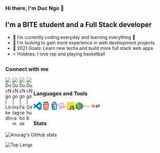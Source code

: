 ### Hi there, I'm Duc Ngo 👋

## I'm a BITE student and a Full Stack developer

- 🌱 I’m currently coding everyday and learning everything 🤣
- 👯 I’m looking to gain more experience in web development projects
- 🥅 2021 Goals: Learn new techs and build more full stack web apps
- ⚡ Hobbies: I love rap and playing basketball

### Connect with me

[<img align="left" alt="DucNgo | LinkedIn" width="22px" src="https://cdn.jsdelivr.net/npm/simple-icons@v3/icons/linkedin.svg" />][linkedin]
[<img align="left" alt="DucNgo | Instagram" width="22px" src="https://cdn.jsdelivr.net/npm/simple-icons@v3/icons/instagram.svg" />][instagram]
[<img align="left" alt="DucNgo | Facebook" width="22px" src="https://cdn.jsdelivr.net/npm/simple-icons@v3/icons/facebook.svg" />][facebook]
[<img align="left" alt="DucNgo | Github" width="22px" src="https://cdn.jsdelivr.net/npm/simple-icons@v3/icons/github.svg" />][github]

<br />

### Languages and Tools

<img align="left" alt="Visual Studio Code" width="26px" src="https://raw.githubusercontent.com/github/explore/80688e429a7d4ef2fca1e82350fe8e3517d3494d/topics/visual-studio-code/visual-studio-code.png" />
<img align="left" alt="HTML5" width="26px" src="https://raw.githubusercontent.com/github/explore/80688e429a7d4ef2fca1e82350fe8e3517d3494d/topics/html/html.png" />
<img align="left" alt="CSS3" width="26px" src="https://raw.githubusercontent.com/github/explore/80688e429a7d4ef2fca1e82350fe8e3517d3494d/topics/css/css.png" />
<img align="left" alt="Sass" width="26px" src="https://raw.githubusercontent.com/github/explore/80688e429a7d4ef2fca1e82350fe8e3517d3494d/topics/sass/sass.png" />
<img align="left" alt="JavaScript" width="26px" src="https://raw.githubusercontent.com/github/explore/80688e429a7d4ef2fca1e82350fe8e3517d3494d/topics/javascript/javascript.png" />
<img align="left" alt="Node.js" width="26px" src="https://raw.githubusercontent.com/github/explore/80688e429a7d4ef2fca1e82350fe8e3517d3494d/topics/nodejs/nodejs.png" />
<img align="left" alt="MongoDB" width="26px" src="https://raw.githubusercontent.com/github/explore/80688e429a7d4ef2fca1e82350fe8e3517d3494d/topics/mongodb/mongodb.png" />
<img align="left" alt="Git" width="26px" src="https://raw.githubusercontent.com/github/explore/80688e429a7d4ef2fca1e82350fe8e3517d3494d/topics/git/git.png" />

<br />
<br />

### Stats

![Anurag's GitHub stats](https://github-readme-stats.vercel.app/api?username=DwcQuocXa&show_icons=true&theme=dracula)

![Top Langs](https://github-readme-stats.vercel.app/api/top-langs/?username=DwcQuocXa&layout=compact&theme=dracula)

[instagram]: https://www.instagram.com/duc_ngo_gia/
[linkedin]: https://linkedin.com/in/codeSTACKr
[facebook]: https://www.facebook.com/giaduc.ngo.9/
[github]: https://github.com/DwcQuocXa
